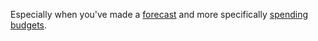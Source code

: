 Especially when you've made a [forecast](..\Financial_forecast.md) and more specifically [spending budgets](Spending_budgets.md).
